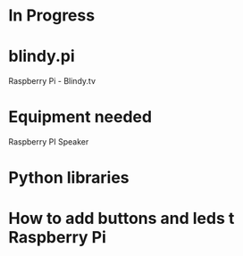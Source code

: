 # In Progress

# blindy.pi
Raspberry Pi - Blindy.tv

# Equipment needed
Raspberry PI
Speaker

# Python libraries

# How to add buttons and leds t Raspberry Pi
